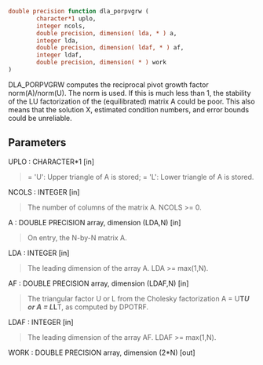 ```fortran
double precision function dla_porpvgrw (
		character*1 uplo,
		integer ncols,
		double precision, dimension( lda, * ) a,
		integer lda,
		double precision, dimension( ldaf, * ) af,
		integer ldaf,
		double precision, dimension( * ) work
)
```

DLA_PORPVGRW computes the reciprocal pivot growth factor
norm(A)/norm(U). The  norm is used. If this is
much less than 1, the stability of the LU factorization of the
(equilibrated) matrix A could be poor. This also means that the
solution X, estimated condition numbers, and error bounds could be
unreliable.

## Parameters
UPLO : CHARACTER*1 [in]
> = 'U':  Upper triangle of A is stored;
> = 'L':  Lower triangle of A is stored.

NCOLS : INTEGER [in]
> The number of columns of the matrix A. NCOLS >= 0.

A : DOUBLE PRECISION array, dimension (LDA,N) [in]
> On entry, the N-by-N matrix A.

LDA : INTEGER [in]
> The leading dimension of the array A.  LDA >= max(1,N).

AF : DOUBLE PRECISION array, dimension (LDAF,N) [in]
> The triangular factor U or L from the Cholesky factorization
> A = U**T*U or A = L*L**T, as computed by DPOTRF.

LDAF : INTEGER [in]
> The leading dimension of the array AF.  LDAF >= max(1,N).

WORK : DOUBLE PRECISION array, dimension (2*N) [out]
